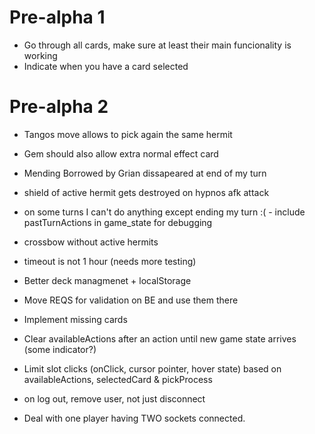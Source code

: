 # Pre-alpha 1
- Go through all cards, make sure at least their main funcionality is working
- Indicate when you have a card selected


# Pre-alpha 2
- Tangos move allows to pick again the same hermit
- Gem should also allow extra normal effect card
- Mending Borrowed by Grian dissapeared at end of my turn
- shield of active hermit gets destroyed on hypnos afk attack
- on some turns I can't do anything except ending my turn :(
		- include pastTurnActions in game_state for debugging

- crossbow without active hermits
- timeout is not 1 hour (needs more testing)


- Better deck managmenet + localStorage
- Move REQS for validation on BE and use them there
- Implement missing cards
- Clear availableActions after an action until new game state arrives (some indicator?)
- Limit slot clicks (onClick, cursor pointer, hover state) based on availableActions, selectedCard & pickProcess
- on log out, remove user, not just disconnect
- Deal with one player having TWO sockets connected.